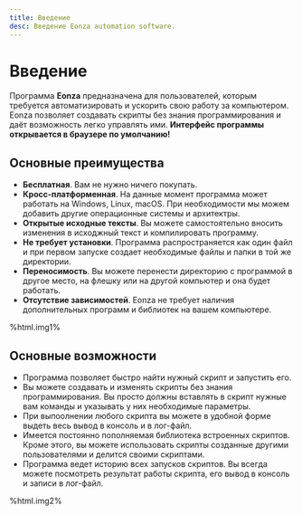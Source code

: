 ```yaml
---
title: Введение
desc: Введение Eonza automation software.
---
```

# Введение

Программа **Eonza** предназначенa для пользователей, которым требуется автоматизировать и ускорить свою работу за компьютером. Eonza позволяет создавать скрипты без знания программирования и даёт возможность легко управлять ими. **Интерфейс программы открывается в браузере по умолчанию!**

## Основные преимущества

* **Бесплатная**. Вам не нужно ничего покупать.
* **Кросс-платформенная**. На данные момент программа может работать на Windows, Linux, macOS. При необходимости мы можем добавить другие операционные системы и архитектры.
* **Открытые исходные тексты**. Вы можете самостоятельно вносить изменения в исходжный текст и компилировать программу.
* **Не требует установки**. Программа распространяется как один файл и при первом запуске создает необходимые файлы и папки в той же директории.
* **Переносимость**. Вы можете перенести директорию с программой в другое место, на флешку или на другой компьютер и она будет работать.
* **Отсутствие зависимостей**. Eonza не требует наличия дополнительных программ и библиотек на вашем компьютере.

%html.img1%

## Основные возможности

* Программа позволяет быстро найти нужный скрипт и запустить его.
* Вы можете создавать и изменять скрипты без знания программирования. Вы просто должны вставлять в скрипт нужные вам команды и указывать у них необходимые параметры.
* При выпоолнении любого скрипта вы можете в удобной форме выдеть весь вывод в консоль и в лог-файл.
* Имеется постоянно пополняемая библиотека встроенных скриптов. Кроме этого, вы можете использовать скрипты созданные другими пользователями и делится своими скриптами.
* Программа ведет историю всех запусков скриптов. Вы всегда можете посмотреть результат работы скрипта, его вывод в консоль и записи в лог-файл.

%html.img2%